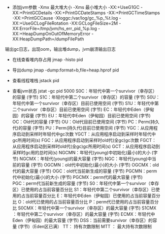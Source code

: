 - 添加jvm参数
-Xmx 最大堆大小
-Xms 最小堆大小
-XX:+UseG1GC -XX:+PrintGCDetails -XX:+PrintGCDateStamps -XX:+PrintGCTimeStamps -XX:+PrintGCCause -Xloggc:/var/log/gc_%p_%t.log -XX:+UseGCLogFileRotation -XX:GCLogFileSize=2M -XX:ErrorFile=/tmp/jvm/hs_err_pid_%p.log -XX:+HeapDumpOnOutOfMemoryError -XX:HeapDumpPath=/dumpFilePath

输出gc日志，出现oom，输出堆dump，jvm崩溃输出日志

- 在线查看堆内存占用
jmap -histo pid

- 导出dump
jmap -dump:format=b,file=heap.hprof pid

- 查看线程堆栈
jstack pid

- 查看jvm状态
jstat -gc pid 5000
S0C：年轻代中第一个survivor（幸存区）的容量 (字节) 
S1C：年轻代中第二个survivor（幸存区）的容量 (字节) 
S0U：年轻代中第一个survivor（幸存区）目前已使用空间 (字节) 
S1U：年轻代中第二个survivor（幸存区）目前已使用空间 (字节) 
EC：年轻代中Eden（伊甸园）的容量 (字节) 
EU：年轻代中Eden（伊甸园）目前已使用空间 (字节) 
OC：Old代的容量 (字节) 
OU：Old代目前已使用空间 (字节) 
PC：Perm(持久代)的容量 (字节) 
PU：Perm(持久代)目前已使用空间 (字节) 
YGC：从应用程序启动到采样时年轻代中gc次数 
YGCT：从应用程序启动到采样时年轻代中gc所用时间(s) 
FGC：从应用程序启动到采样时old代(全gc)gc次数 
FGCT：从应用程序启动到采样时old代(全gc)gc所用时间(s) 
GCT：从应用程序启动到采样时gc用的总时间(s) 
NGCMN：年轻代(young)中初始化(最小)的大小 (字节) 
NGCMX：年轻代(young)的最大容量 (字节) 
NGC：年轻代(young)中当前的容量 (字节) 
OGCMN：old代中初始化(最小)的大小 (字节) 
OGCMX：old代的最大容量 (字节) 
OGC：old代当前新生成的容量 (字节) 
PGCMN：perm代中初始化(最小)的大小 (字节) 
PGCMX：perm代的最大容量 (字节)   
PGC：perm代当前新生成的容量 (字节) 
S0：年轻代中第一个survivor（幸存区）已使用的占当前容量百分比 
S1：年轻代中第二个survivor（幸存区）已使用的占当前容量百分比 
E：年轻代中Eden（伊甸园）已使用的占当前容量百分比 
O：old代已使用的占当前容量百分比 
P：perm代已使用的占当前容量百分比 
S0CMX：年轻代中第一个survivor（幸存区）的最大容量 (字节) 
S1CMX ：年轻代中第二个survivor（幸存区）的最大容量 (字节) 
ECMX：年轻代中Eden（伊甸园）的最大容量 (字节) 
DSS：当前需要survivor（幸存区）的容量 (字节)（Eden区已满） 
TT： 持有次数限制 
MTT ： 最大持有次数限制
